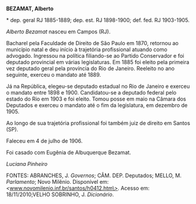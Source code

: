 **BEZAMAT, Alberto**

\* dep. geral RJ 1885-1889; dep. est. RJ 1898-1900; def. fed. RJ
1903-1905.

*Alberto Bezamat* nasceu em Campos (RJ).

Bacharel pela Faculdade de Direito de São Paulo em 1870, retornou ao
município natal e deu início à trajetória profissional atuando como
advogado. Ingressou na política filiando-se ao Partido Conservador e foi
deputado provincial em várias legislaturas. Em 1885 foi eleito pela
primeira vez deputado geral pela província do Rio de Janeiro. Reeleito
no ano seguinte, exerceu o mandato até 1889.

Já na República, elegeu-se deputado estadual no Rio de Janeiro e exerceu
o mandato entre 1898 e 1900. Candidatou-se a deputado federal pelo
estado do Rio em 1903 e foi eleito. Tomou posse em maio na Câmara dos
Deputados e exerceu o mandato até o fim da legislatura, em dezembro de
1905.

Ao longo de sua trajetória profissional foi também juiz de direito em
Santos (SP).

Faleceu em 4 de julho de 1906.

Foi casado com Eugênia de Albuquerque Bezamat.

*Luciana Pinheiro*

FONTES: ABRANCHES, J. *Governos*; CÂM. DEP. Deputados; MELLO, M.
*Parlamento*; Novo Milênio. Disponível em:
\<www.novomilenio.inf.br/santos/h0412.htm\>. Acesso em: 18/11/2010;VELHO
SOBRINHO, J. *Dicionário*.
